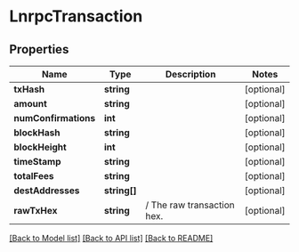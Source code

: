 # LnrpcTransaction

## Properties
Name | Type | Description | Notes
------------ | ------------- | ------------- | -------------
**txHash** | **string** |  | [optional] 
**amount** | **string** |  | [optional] 
**numConfirmations** | **int** |  | [optional] 
**blockHash** | **string** |  | [optional] 
**blockHeight** | **int** |  | [optional] 
**timeStamp** | **string** |  | [optional] 
**totalFees** | **string** |  | [optional] 
**destAddresses** | **string[]** |  | [optional] 
**rawTxHex** | **string** | / The raw transaction hex. | [optional] 

[[Back to Model list]](../README.md#documentation-for-models) [[Back to API list]](../README.md#documentation-for-api-endpoints) [[Back to README]](../README.md)


